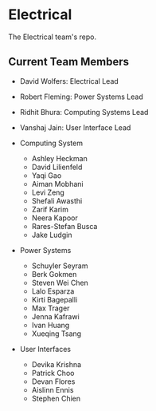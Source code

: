 # Electrical
The Electrical team's repo.

## Current Team Members
* David Wolfers: Electrical Lead
* Robert Fleming: Power Systems Lead
* Ridhit Bhura: Computing Systems Lead
* Vanshaj Jain: User Interface Lead

* Computing System
    * Ashley Heckman
    * David Lilienfeld
    * Yaqi Gao
    * Aiman Mobhani
    * Levi Zeng
    * Shefali Awasthi
    * Zarif Karim
    * Neera Kapoor
    * Rares-Stefan Busca
    * Jake Ludgin


* Power Systems
    * Schuyler Seyram
    * Berk Gokmen
    * Steven Wei Chen
    * Lalo Esparza
    * Kirti Bagepalli
    * Max Trager
    * Jenna Kafrawi
    * Ivan Huang
    * Xueqing Tsang

* User Interfaces
    * Devika Krishna
    * Patrick Choo
    * Devan Flores
    * Aislinn Ennis
    * Stephen Chien
    
